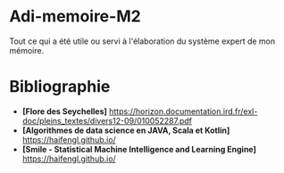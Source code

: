 # Adi-memoire-M2
Tout ce qui a été utile ou servi à l'élaboration du système expert de mon mémoire.

# Bibliographie

- **[Flore des Seychelles]** https://horizon.documentation.ird.fr/exl-doc/pleins_textes/divers12-09/010052287.pdf
- **[Algorithmes de data science en JAVA, Scala et Kotlin]** https://haifengl.github.io/
- **[Smile - Statistical Machine Intelligence and Learning Engine]** https://haifengl.github.io/
